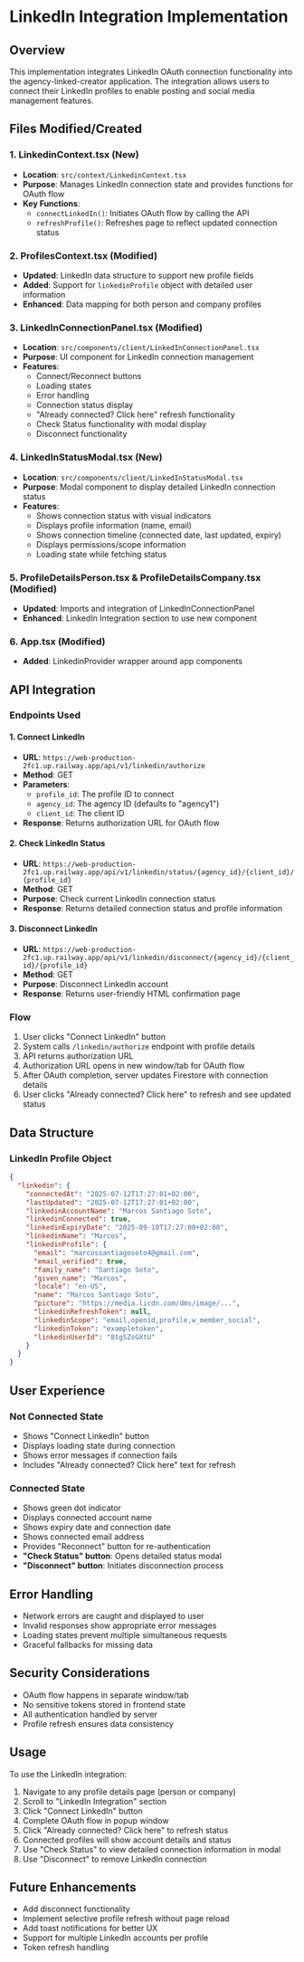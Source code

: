 # LinkedIn Integration Implementation

## Overview

This implementation integrates LinkedIn OAuth connection functionality into the agency-linked-creator application. The integration allows users to connect their LinkedIn profiles to enable posting and social media management features.

## Files Modified/Created

### 1. LinkedinContext.tsx (New)

- **Location**: `src/context/LinkedinContext.tsx`
- **Purpose**: Manages LinkedIn connection state and provides functions for OAuth flow
- **Key Functions**:
  - `connectLinkedIn()`: Initiates OAuth flow by calling the API
  - `refreshProfile()`: Refreshes page to reflect updated connection status

### 2. ProfilesContext.tsx (Modified)

- **Updated**: LinkedIn data structure to support new profile fields
- **Added**: Support for `linkedinProfile` object with detailed user information
- **Enhanced**: Data mapping for both person and company profiles

### 3. LinkedInConnectionPanel.tsx (Modified)

- **Location**: `src/components/client/LinkedInConnectionPanel.tsx`
- **Purpose**: UI component for LinkedIn connection management
- **Features**:
  - Connect/Reconnect buttons
  - Loading states
  - Error handling
  - Connection status display
  - "Already connected? Click here" refresh functionality
  - Check Status functionality with modal display
  - Disconnect functionality

### 4. LinkedInStatusModal.tsx (New)

- **Location**: `src/components/client/LinkedInStatusModal.tsx`
- **Purpose**: Modal component to display detailed LinkedIn connection status
- **Features**:
  - Shows connection status with visual indicators
  - Displays profile information (name, email)
  - Shows connection timeline (connected date, last updated, expiry)
  - Displays permissions/scope information
  - Loading state while fetching status

### 5. ProfileDetailsPerson.tsx & ProfileDetailsCompany.tsx (Modified)

- **Updated**: Imports and integration of LinkedInConnectionPanel
- **Enhanced**: LinkedIn Integration section to use new component

### 6. App.tsx (Modified)

- **Added**: LinkedinProvider wrapper around app components

## API Integration

### Endpoints Used

#### 1. Connect LinkedIn

- **URL**: `https://web-production-2fc1.up.railway.app/api/v1/linkedin/authorize`
- **Method**: GET
- **Parameters**:
  - `profile_id`: The profile ID to connect
  - `agency_id`: The agency ID (defaults to "agency1")
  - `client_id`: The client ID
- **Response**: Returns authorization URL for OAuth flow

#### 2. Check LinkedIn Status

- **URL**: `https://web-production-2fc1.up.railway.app/api/v1/linkedin/status/{agency_id}/{client_id}/{profile_id}`
- **Method**: GET
- **Purpose**: Check current LinkedIn connection status
- **Response**: Returns detailed connection status and profile information

#### 3. Disconnect LinkedIn

- **URL**: `https://web-production-2fc1.up.railway.app/api/v1/linkedin/disconnect/{agency_id}/{client_id}/{profile_id}`
- **Method**: GET
- **Purpose**: Disconnect LinkedIn account
- **Response**: Returns user-friendly HTML confirmation page

### Flow

1. User clicks "Connect LinkedIn" button
2. System calls `/linkedin/authorize` endpoint with profile details
3. API returns authorization URL
4. Authorization URL opens in new window/tab for OAuth flow
5. After OAuth completion, server updates Firestore with connection details
6. User clicks "Already connected? Click here" to refresh and see updated status

## Data Structure

### LinkedIn Profile Object

```json
{
  "linkedin": {
    "connectedAt": "2025-07-12T17:27:01+02:00",
    "lastUpdated": "2025-07-12T17:27:01+02:00",
    "linkedinAccountName": "Marcos Santiago Soto",
    "linkedinConnected": true,
    "linkedinExpiryDate": "2025-09-10T17:27:00+02:00",
    "linkedinName": "Marcos",
    "linkedinProfile": {
      "email": "marcossantiagosoto4@gmail.com",
      "email_verified": true,
      "family_name": "Santiago Soto",
      "given_name": "Marcos",
      "locale": "en-US",
      "name": "Marcos Santiago Soto",
      "picture": "https://media.licdn.com/dms/image/...",
      "linkedinRefreshToken": null,
      "linkedinScope": "email,openid,profile,w_member_social",
      "linkedinToken": "exampletoken",
      "linkedinUserId": "8tgSZsGXtU"
    }
  }
}
```

## User Experience

### Not Connected State

- Shows "Connect LinkedIn" button
- Displays loading state during connection
- Shows error messages if connection fails
- Includes "Already connected? Click here" text for refresh

### Connected State

- Shows green dot indicator
- Displays connected account name
- Shows expiry date and connection date
- Shows connected email address
- Provides "Reconnect" button for re-authentication
- **"Check Status" button**: Opens detailed status modal
- **"Disconnect" button**: Initiates disconnection process

## Error Handling

- Network errors are caught and displayed to user
- Invalid responses show appropriate error messages
- Loading states prevent multiple simultaneous requests
- Graceful fallbacks for missing data

## Security Considerations

- OAuth flow happens in separate window/tab
- No sensitive tokens stored in frontend state
- All authentication handled by server
- Profile refresh ensures data consistency

## Usage

To use the LinkedIn integration:

1. Navigate to any profile details page (person or company)
2. Scroll to "LinkedIn Integration" section
3. Click "Connect LinkedIn" button
4. Complete OAuth flow in popup window
5. Click "Already connected? Click here" to refresh status
6. Connected profiles will show account details and status
7. Use "Check Status" to view detailed connection information in modal
8. Use "Disconnect" to remove LinkedIn connection

## Future Enhancements

- Add disconnect functionality
- Implement selective profile refresh without page reload
- Add toast notifications for better UX
- Support for multiple LinkedIn accounts per profile
- Token refresh handling
